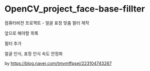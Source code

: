 # OpenCV_project_face-base-fillter
컴퓨터비전 프로젝트 - 얼굴 표정 맞춤 필터 제작

앞으로 해야할 목록

필터 추가 

얼굴 인식, 표정 인식 속도 안정화

by https://blog.naver.com/tmvmffpsej/223104743267
